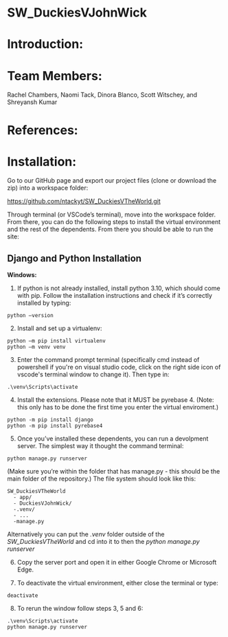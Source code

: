 # SW_DuckiesVJohnWick

# Introduction:

# Team Members:
Rachel Chambers, Naomi Tack, Dinora Blanco, Scott Witschey, and Shreyansh Kumar

# References:


# Installation:

Go to our GitHub page and export our project files (clone or download the zip) into a workspace folder: 

https://github.com/ntackyt/SW_DuckiesVTheWorld.git

Through terminal (or VSCode’s terminal), move into the workspace folder. From there, you can do the following steps to install the virtual environment and the rest of the dependents. From there you should be able to run the site: 

## <b>Django and Python Installation</b> 

**Windows:**

1. If python is not already installed, install python 3.10, which should come with pip. Follow the installation instructions and check if it’s correctly installed by typing: 
```
python –version 
```
2. Install and set up a virtualenv:    
```
python –m pip install virtualenv 
python –m venv venv 
```

3. Enter the command prompt terminal (specifically cmd instead of powershell if you're on visual studio code, click on the right side icon of vscode's terminal window to change it). Then type in:
```
.\venv\Scripts\activate
```

4. Install the extensions. Please note that it MUST be pyrebase 4. (Note: this only has to be done the first time you enter the virtual enviroment.)
```
python -m pip install django 
python -m pip install pyrebase4 
```

5. Once you’ve installed these dependents, you can run a devolpment server. The simplest way it thought the command terminal: 
```
python manage.py runserver
```
(Make sure you’re within the folder that has manage.py - this should be the main folder of the repository.)
The file system should look like this:
```
SW_DuckiesVTheWorld
  - app/
  - DuckiesVJohnWick/
  -.venv/
  - ...
  -manage.py
```
Alternatively you can put the <i>.venv</i> folder outside of the <i>SW_DuckiesVTheWorld</i> and cd into it to then the <i>python manage.py runserver</i>
  
6. Copy the server port and open it in either Google Chrome or Microsoft Edge.

7. To deactivate the virtual environment, either close the terminal or type:
```
deactivate
```
8. To rerun the window follow steps 3, 5 and 6:
```
.\venv\Scripts\activate
python manage.py runserver
```
